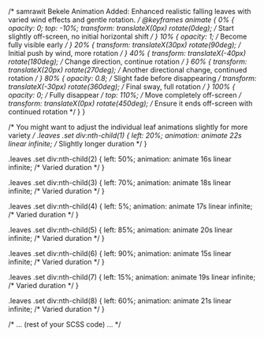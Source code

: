 /*
  samrawit Bekele
  Animation Added: Enhanced realistic falling leaves with varied wind effects and gentle rotation.
*/
@keyframes animate {
  0% {
    opacity: 0;
    top: -10%;
    transform: translateX(0px) rotate(0deg); /* Start slightly off-screen, no initial horizontal shift */
  }
  10% {
    opacity: 1; /* Become fully visible early */
  }
  20% {
    transform: translateX(30px) rotate(90deg); /* Initial push by wind, more rotation */
  }
  40% {
    transform: translateX(-40px) rotate(180deg); /* Change direction, continue rotation */
  }
  60% {
    transform: translateX(20px) rotate(270deg); /* Another directional change, continued rotation */
  }
  80% {
    opacity: 0.8; /* Slight fade before disappearing */
    transform: translateX(-30px) rotate(360deg); /* Final sway, full rotation */
  }
  100% {
    opacity: 0; /* Fully disappear */
    top: 110%; /* Move completely off-screen */
    transform: translateX(0px) rotate(450deg); /* Ensure it ends off-screen with continued rotation */
  }
}

/* You might want to adjust the individual leaf animations slightly for more variety */
.leaves .set div:nth-child(1) {
  left: 20%;
  animation: animate 22s linear infinite; /* Slightly longer duration */
}

.leaves .set div:nth-child(2) {
  left: 50%;
  animation: animate 16s linear infinite; /* Varied duration */
}

.leaves .set div:nth-child(3) {
  left: 70%;
  animation: animate 18s linear infinite; /* Varied duration */
}

.leaves .set div:nth-child(4) {
  left: 5%;
  animation: animate 17s linear infinite; /* Varied duration */
}

.leaves .set div:nth-child(5) {
  left: 85%;
  animation: animate 20s linear infinite; /* Varied duration */
}

.leaves .set div:nth-child(6) {
  left: 90%;
  animation: animate 15s linear infinite; /* Varied duration */
}

.leaves .set div:nth-child(7) {
  left: 15%;
  animation: animate 19s linear infinite; /* Varied duration */
}

.leaves .set div:nth-child(8) {
  left: 60%;
  animation: animate 21s linear infinite; /* Varied duration */
}

/* ... (rest of your SCSS code) ... */